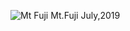 ![Mt Fuji](https://user-images.githubusercontent.com/17179571/117520937-0c61b180-afe6-11eb-8e9e-c4a66744314c.png)
Mt.Fuji July,2019 
